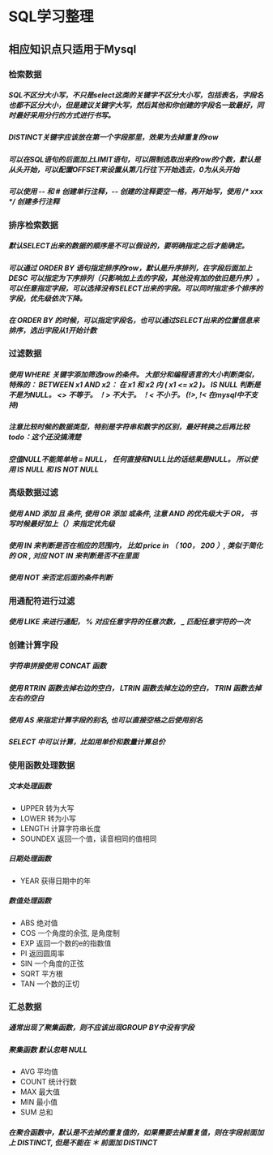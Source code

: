 # SQL学习整理
## 相应知识点只适用于Mysql

### 检索数据

##### SQL不区分大小写，不只是select这类的关键字不区分大小写，包括表名，字段名也都不区分大小，但是建议关键字大写，然后其他和你创建的字段名一致最好，同时最好采用分行的方式进行书写。

##### DISTINCT关键字应该放在第一个字段那里，效果为去掉重复的row

##### 可以在SQL语句的后面加上LIMIT语句，可以限制选取出来的row的个数，默认是从头开始，可以配置OFFSET来设置从第几行往下开始选去，0为从头开始

##### 可以使用 -- 和 # 创建单行注释，-- 创建的注释要空一格，再开始写，使用 /* xxx */ 创建多行注释


### 排序检索数据

#####  默认SELECT出来的数据的顺序是不可以假设的，要明确指定之后才能确定。

##### 可以通过 ORDER BY 语句指定排序的row，默认是升序排列，在字段后面加上 DESC 可以指定为下序排列（只影响加上去的字段，其他没有加的依旧是升序）。可以任意指定字段，可以选择没有SELECT出来的字段。可以同时指定多个排序的字段，优先级依次下降。

##### 在 ORDER BY 的时候，可以指定字段名，也可以通过SELECT出来的位置信息来排序，选出字段从1开始计数


### 过滤数据

##### 使用 WHERE 关键字添加筛选row的条件。 大部分和编程语言的大小判断类似，特殊的： BETWEEN x1 AND x2： 在 x1 和 x2 内 ( x1 <= x2 )。 IS NULL 判断是不是为NULL。 <> 不等于。 ！> 不大于。 ！< 不小于。 (!>, !< 在mysql中不支持)

##### 注意比较时候的数据类型，特别是字符串和数字的区别，最好转换之后再比较  todo：这个还没搞清楚

##### 空值NULL不能简单地 = NULL， 任何直接和NULL比的话结果是NULL。 所以使用 IS NULL 和 IS NOT NULL


### 高级数据过滤

##### 使用 AND 添加 且 条件, 使用 OR 添加 或条件, 注意 AND 的优先级大于 OR， 书写时候最好加上（）来指定优先级

##### 使用 IN 来判断是否在相应的范围内， 比如 price in （ 100， 200 ）, 类似于简化的 OR , 对应 NOT IN 来判断是否不在里面

##### 使用 NOT 来否定后面的条件判断


### 用通配符进行过滤

##### 使用 LIKE 来进行通配， % 对应任意字符的任意次数， _ 匹配任意字符的一次


### 创建计算字段

##### 字符串拼接使用 CONCAT 函数

##### 使用 RTRIN 函数去掉右边的空白， LTRIN 函数去掉左边的空白， TRIN 函数去掉左右的空白

##### 使用 AS 来指定计算字段的别名, 也可以直接空格之后使用别名

##### SELECT 中可以计算，比如用单价和数量计算总价


### 使用函数处理数据

##### 文本处理函数
*  UPPER 转为大写
*  LOWER 转为小写
*  LENGTH 计算字符串长度
*  SOUNDEX 返回一个值，读音相同的值相同

##### 日期处理函数
* YEAR 获得日期中的年

##### 数值处理函数
* ABS 绝对值
* COS 一个角度的余弦, 是角度制
* EXP 返回一个数的e的指数值
* PI 返回圆周率
* SIN 一个角度的正弦
* SQRT 平方根
* TAN 一个数的正切


### 汇总数据

##### 通常出现了聚集函数，则不应该出现GROUP BY中没有字段

##### 聚集函数 默认忽略 NULL
* AVG 平均值
* COUNT 统计行数
* MAX 最大值
* MIN 最小值
* SUM 总和

##### 在聚合函数中，默认是不去掉的重复值的，如果需要去掉重复值，则在字段前面加上 DISTINCT, 但是不能在 ＊ 前面加 DISTINCT


